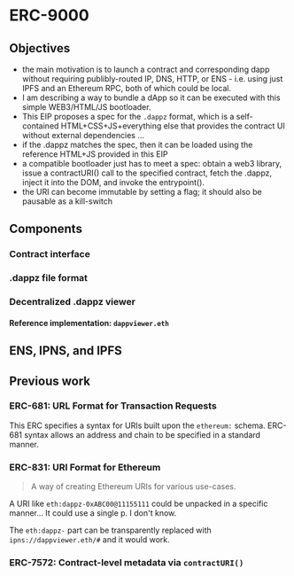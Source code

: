 # ERC-9000

## Objectives

- the main motivation is to launch a contract and corresponding dapp without requiring publibly-routed IP, DNS, HTTP, or ENS - i.e. using just IPFS and an Ethereum RPC, both of which could be local.
- I am describing a way to bundle a dApp so it can be executed with this simple WEB3/HTML/JS bootloader.
- This EIP proposes a spec for the `.dappz` format, which is a self-contained HTML+CSS+JS+everything else that provides the contract UI without external dependencies ...
- if the .dappz matches the spec, then it can be loaded using the reference HTML+JS provided in this EIP
- a compatible bootloader just has to meet a spec: obtain a web3 library, issue a contractURI() call to the specified contract, fetch the .dappz, inject it into the DOM, and invoke the entrypoint().
- the URI can become immutable by setting a flag; it should also be pausable as a kill-switch

## Components

### Contract interface

### .dappz file format

### Decentralized .dappz viewer

#### Reference implementation: `dappviewer.eth`

## ENS, IPNS, and IPFS

## Previous work

### ERC-681: URL Format for Transaction Requests

This ERC specifies a syntax for URIs built upon the `ethereum:` schema.
ERC-681 syntax allows an address and chain to be specified in a standard manner.

### ERC-831: URI Format for Ethereum

> A way of creating Ethereum URIs for various use-cases.

A URI like `eth:dappz-0xABC00@11155111` could be unpacked in a specific manner...  It could use a single p.  I don't know.

The `eth:dappz-` part can be transparently replaced with `ipns://dappviewer.eth/#` and it would work.

### ERC-7572: Contract-level metadata via `contractURI()`

